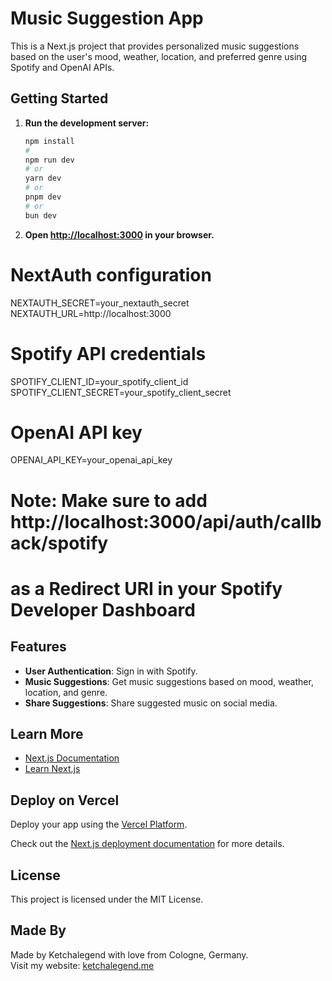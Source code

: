 # Music Suggestion App

This is a Next.js project that provides personalized music suggestions based on the user's mood, weather, location, and preferred genre using Spotify and OpenAI APIs.

## Getting Started

1. **Run the development server:**
   ```bash
   npm install
   #
   npm run dev
   # or
   yarn dev
   # or
   pnpm dev
   # or
   bun dev
   ```

2. **Open [http://localhost:3000](http://localhost:3000) in your browser.**

# NextAuth configuration
NEXTAUTH_SECRET=your_nextauth_secret
NEXTAUTH_URL=http://localhost:3000

# Spotify API credentials
SPOTIFY_CLIENT_ID=your_spotify_client_id
SPOTIFY_CLIENT_SECRET=your_spotify_client_secret

# OpenAI API key
OPENAI_API_KEY=your_openai_api_key

# Note: Make sure to add http://localhost:3000/api/auth/callback/spotify
# as a Redirect URI in your Spotify Developer Dashboard

## Features

- **User Authentication**: Sign in with Spotify.
- **Music Suggestions**: Get music suggestions based on mood, weather, location, and genre.
- **Share Suggestions**: Share suggested music on social media.



## Learn More

- [Next.js Documentation](https://nextjs.org/docs)
- [Learn Next.js](https://nextjs.org/learn)

## Deploy on Vercel

Deploy your app using the [Vercel Platform](https://vercel.com/new?utm_medium=default-template&filter=next.js&utm_source=create-next-app&utm_campaign=create-next-app-readme).

Check out the [Next.js deployment documentation](https://nextjs.org/docs/app/building-your-application/deploying) for more details.

## License

This project is licensed under the MIT License.

## Made By

Made by Ketchalegend with love from Cologne, Germany.  
Visit my website: [ketchalegend.me](https://ketchalegend.me)